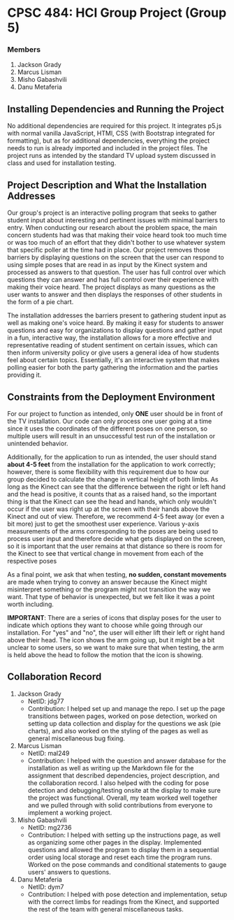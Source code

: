 # CPSC 484: HCI Group Project (Group 5)

### Members

1. Jackson Grady
2. Marcus Lisman
3. Misho Gabashvili
4. Danu Metaferia

## Installing Dependencies and Running the Project
<p>No additional dependencies are required for this project. It integrates p5.js with normal vanilla JavaScript, HTMl, CSS (with Bootstrap integrated for formatting), but as for additional dependencies, everything the project needs to run is already imported and included in the project files. The project runs as intended by the standard TV upload system discussed in class and used for installation testing.</p>

## Project Description and What the Installation Addresses
<p>Our group's project is an interactive polling program that seeks to gather student input about interesting and pertinent issues with minimal barriers to entry. When conducting our research about the problem space, the main concern students had was that making their voice heard took too much time or was too much of an effort that they didn't bother to use whatever system that specific poller at the time had in place. Our project removes those barriers by displaying questions on the screen that the user can respond to using simple poses that are read in as input by the Kinect system and processed as answers to that question. The user has full control over which questions they can answer and has full control over their experience with making their voice heard. The project displays as many questions as the user wants to answer and then displays the responses of other students in the form of a pie chart.</p>

<p>The installation addresses the barriers present to gathering student input as well as making one's voice heard. By making it easy for students to answer questions and easy for organizations to display questions and gather input in a fun, interactive way, the installation allows for a more effective and representative reading of student sentiment on certain issues, which can then inform university policy or give users a general idea of how students feel about certain topics. Essentially, it's an interactive system that makes polling easier for both the party gathering the information and the parties providing it.</p>

## Constraints from the Deployment Environment
<p>For our project to function as intended, only <b>ONE</b> user should be in front of the TV installation. Our code can only process one user going at a time since it uses the coordinates of the different poses on one person, so multiple users will result in an unsuccessful test run of the installation or unintended behavior.</p>

<p>Additionally, for the application to run as intended, the user should stand <b>about 4-5 feet</b> from the installation for the application to work correctly; however, there is some flexibility with this requirement due to how our group decided to calculate the change in vertical height of both limbs. As long as the Kinect can see that the difference between the right or left hand and the head is positive, it counts that as a raised hand, so the important thing is that the Kinect can see the head and hands, which only wouldn't occur if the user was right up at the screen with their hands above the Kinect and out of view. Therefore, we recommend 4-5 feet away (or even a bit more) just to get the smoothest user experience. Various y-axis measurements of the arms corresponding to the poses are being used to process user input and therefore decide what gets displayed on the screen, so it is important that the user remains at that distance so there is room for the Kinect to see that vertical change in movement from each of the respective poses</p>

<p>As a final point, we ask that when testing, <b>no sudden, constant movements</b> are made when trying to convey an answer because the Kinect might misinterpret something or the program might not transition the way we want. That type of behavior is unexpected, but we felt like it was a point worth including.</p>

<p><b>IMPORTANT</b>: There are a series of icons that display poses for the user to indicate which options they want to choose while going through our installation. For "yes" and "no", the user will either lift their left or right hand above their head. The icon shows the arm going up, but it might be a bit unclear to some users, so we want to make sure that when testing, the arm is held above the head to follow the motion that the icon is showing.</p>

## Collaboration Record

1. Jackson Grady
    - NetID: jdg77
    - Contribution: I helped set up and manage the repo. I set up the page transitions between pages, worked on pose detection, worked on setting up data collection and display for the questions we ask (pie charts), and also worked on the styling of the pages as well as general miscellaneous bug fixing. 
2. Marcus Lisman
    - NetID: mal249
    - Contribution: I helped with the question and answer database for the installation as well as writing up the Markdown file for the assignment that described dependencies, project description, and the collaboration record. I also helped with the coding for pose detection and debugging/testing onsite at the display to make sure the project was functional. Overall, my team worked well together and we pulled through with solid contributions from everyone to implement a working project.
3. Misho Gabashvili
    - NetID: mg2736
    - Contribution: I helped with setting up the instructions page, as well as organizing some other pages in the display. Implemented questions and allowed the program to display them in a sequential order using local storage and reset each time the program runs. Worked on the pose commands and conditional statements to gauge users' answers to questions. 
 4. Danu Metaferia
    - NetID: dym7
    - Contribution: I helped with pose detection and implementation, setup with the correct limbs for readings from the Kinect, and supported the rest of the team with general miscellaneous tasks.
